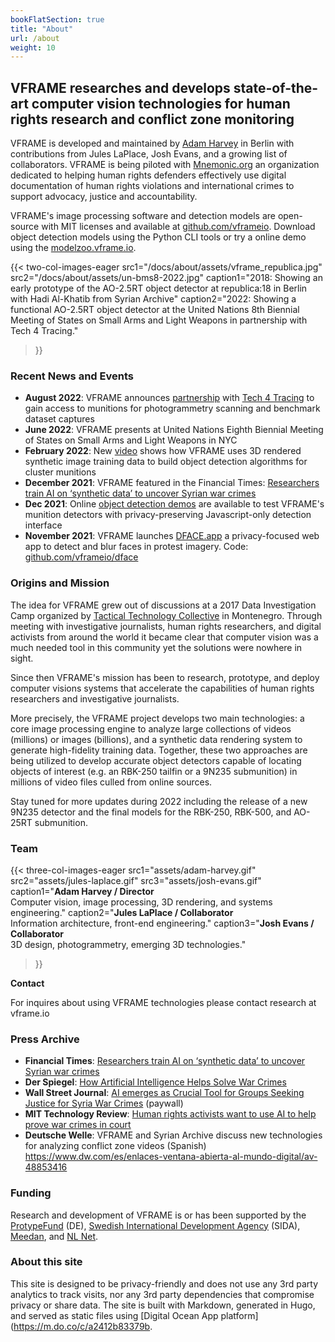 ```yaml
---
bookFlatSection: true
title: "About"
url: /about
weight: 10
---
```


## VFRAME researches and develops state-of-the-art computer vision technologies for human rights research and conflict zone monitoring


VFRAME is developed and maintained by [Adam Harvey](https://ahprojects.com) in Berlin with contributions from Jules LaPlace, Josh Evans, and a growing list of collaborators. VFRAME is being piloted with [Mnemonic.org](Mnemonic.org) an organization dedicated to helping human rights defenders effectively use digital documentation of human rights violations and international crimes to support advocacy, justice and accountability. 

VFRAME's image processing software and detection models are open-source with MIT licenses and available at [github.com/vframeio](https:github.com/vframeio). Download object detection models using the Python CLI tools or try a online demo using the [modelzoo.vframe.io](https://modelzoo.vframe.io).


{{< two-col-images-eager
    src1="/docs/about/assets/vframe_republica.jpg"
    src2="/docs/about/assets/un-bms8-2022.jpg"
    caption1="2018: Showing an early prototype of the AO-2.5RT object detector at republica:18 in Berlin with Hadi Al-Khatib from Syrian Archive"
    caption2="2022: Showing a functional AO-2.5RT object detector at the United Nations 8th Biennial Meeting of States on Small Arms and Light Weapons in partnership with Tech 4 Tracing."
>}}


### Recent News and Events

- **August 2022**: VFRAME announces [partnership](/about/collaborations/t4t) with [Tech 4 Tracing](https://tech4tracing.org/) to gain access to munitions for photogrammetry scanning and benchmark dataset captures
- **June 2022**: VFRAME presents at United Nations Eighth Biennial Meeting of States on Small Arms and Light Weapons in NYC
- **February 2022**: New <a href="https://vimeo.com/681436143">video</a> shows how VFRAME uses 3D rendered synthetic image training data to build object detection algorithms for cluster munitions
- **December 2021**: VFRAME featured in the Financial Times: [Researchers train AI on ‘synthetic data’ to uncover Syrian war crimes](https://www.ft.com/content/8399873e-0dda-4c87-ba59-0e2678166fba)
- **Dec 2021**: Online [object detection demos](https://modelzoo.vframe.io) are available to test VFRAME's munition detectors with privacy-preserving Javascript-only detection interface
- **November 2021**: VFRAME launches [DFACE.app](https://dface.app) a privacy-focused web app to detect and blur faces in protest imagery. Code: [github.com/vframeio/dface](https://github.com/vframeio/dface)


### Origins and Mission

The idea for VFRAME grew out of discussions at a 2017 Data Investigation Camp organized by [Tactical Technology Collective](https://tacticaltech.org/) in Montenegro. Through meeting with investigative journalists, human rights researchers, and digital activists from around the world it became clear that computer vision was a much needed tool in this community yet the solutions were nowhere in sight.

Since then VFRAME's mission has been to research, prototype, and deploy computer visions systems that accelerate the capabilities of human rights researchers and investigative journalists.

More precisely, the VFRAME project develops two main technologies: a core image processing engine to analyze large collections of videos (millions) or images (billions), and a synthetic data rendering system to generate high-fidelity training data. Together, these two approaches are being utilized to develop accurate object detectors capable of locating objects of interest (e.g. an RBK-250 tailfin or a 9N235 submunition) in millions of video files culled from online sources. 

Stay tuned for more updates during 2022 including the release of a new 9N235 detector and the final models for the RBK-250, RBK-500, and AO-25RT submunition.


### Team

{{< three-col-images-eager
    src1="assets/adam-harvey.gif"
    src2="assets/jules-laplace.gif"
    src3="assets/josh-evans.gif"
    caption1="<strong>Adam Harvey / Director</strong><br>Computer vision, image processing, 3D rendering, and systems engineering."
    caption2="<strong>Jules LaPlace / Collaborator</strong><br>Information architecture, front-end engineering."
    caption3="<strong>Josh Evans / Collaborator</strong><br>3D design, photogrammetry, emerging 3D technologies."
>}}


**Contact**

For inquires about using VFRAME technologies please contact research at vframe.io


### Press Archive

- **Financial Times**: [Researchers train AI on ‘synthetic data’ to uncover Syrian war crimes](https://www.ft.com/content/8399873e-0dda-4c87-ba59-0e2678166fba)
- **Der Spiegel**: [How Artificial Intelligence Helps Solve War Crimes](https://www.spiegel.de/politik/ausland/wie-kuenstliche-intelligenz-bei-der-aufklaerung-von-kriegsverbrechen-hilft-a-670d8c14-0b8b-42bc-a5b0-e74250cff225)
- **Wall Street Journal**: [AI emerges as Crucial Tool for Groups Seeking Justice for Syria War Crimes](https://www.wsj.com/articles/ai-emerges-as-crucial-tool-for-groups-seeking-justice-for-syria-war-crimes-11613228401) (paywall)
- **MIT Technology Review**: [Human rights activists want to use AI to help prove war crimes in court](https://www.technologyreview.com/2020/06/25/1004466/ai-could-help-human-rights-activists-prove-war-crimes/)
- **Deutsche Welle**: VFRAME and Syrian Archive discuss new technologies for analyzing conflict zone videos (Spanish) https://www.dw.com/es/enlaces-ventana-abierta-al-mundo-digital/av-48853416



### Funding

Research and development of VFRAME is or has been supported by the [ProtypeFund](https://prototypefund.de) (DE), [Swedish International Development Agency](https://www.sida.se) (SIDA), [Meedan](https://meedan.com), and [NL Net](https://nlnet.nl/). 


### About this site

This site is designed to be privacy-friendly and does not use any 3rd party analytics to track visits, nor any 3rd party dependencies that compromise privacy or share data. The site is built with Markdown, generated in Hugo, and served as static files using [Digital Ocean App platform](https://m.do.co/c/a2412b83379b.